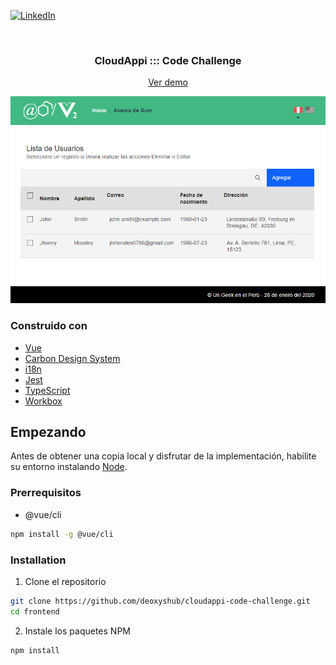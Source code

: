 [![LinkedIn][linkedin-shield]][linkedin-url]

<br />
<h3 align="center">CloudAppi ::: Code Challenge</h3>
<p align="center"><a href="http://003f468a.ngrok.io">Ver demo</a></p>

[![Users interface][product-screenshot]](https://003f468a.ngrok.io)

### Construido con

- [Vue](https://vuejs.org/)
- [Carbon Design System](https://www.carbondesignsystem.com/)
- [i18n](https://www.i18next.com/)
- [Jest](https://jestjs.io/)
- [TypeScript](https://www.typescriptlang.org/)
- [Workbox](https://developers.google.com/web/tools/workbox/)

## Empezando

Antes de obtener una copia local y disfrutar de la implementación, habilite su entorno instalando [Node](https://nodejs.org/en/).

### Prerrequisitos

- @vue/cli

```sh
npm install -g @vue/cli
```

### Installation

1. Clone el repositorio

```sh
git clone https://github.com/deoxyshub/cloudappi-code-challenge.git
cd frontend
```

2. Instale los paquetes NPM

```sh
npm install
```

[linkedin-shield]: https://img.shields.io/badge/-LinkedIn-black.svg?style=flat-square&logo=linkedin&colorB=555
[linkedin-url]: https://linkedin.com/in/jhmorales
[product-screenshot]: src/assets/screenshot.png
